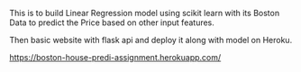 This is to build Linear Regression model using scikit learn with its Boston Data to predict the Price based on other input features.

Then basic website with flask api and deploy it along with model on Heroku.

https://boston-house-predi-assignment.herokuapp.com/
